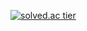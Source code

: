 [![solved.ac tier](http://mazassumnida.wtf/api/generate_badge?boj={userid})](https://solved.ac/{userid})
